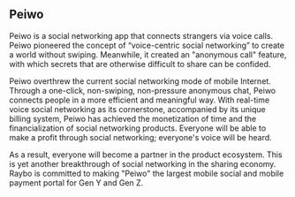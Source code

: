 ## Peiwo

Peiwo is a social networking app that connects strangers via voice calls.
Peiwo pioneered the concept of “voice-centric social networking” to create a world without swiping. Meanwhile, it created an "anonymous call" feature, with which secrets that are otherwise difficult to share can be confided. 

Peiwo overthrew the current social networking mode of mobile Internet. Through a one-click, non-swiping, non-pressure anonymous chat, Peiwo connects people in a more efficient and meaningful way. With real-time voice social networking as its cornerstone, accompanied by its unique billing system, Peiwo has achieved the monetization of time and the financialization of social networking products. Everyone will be able to make a profit through social networking; everyone's voice will be heard. 

As a result, everyone will become a partner in the product ecosystem. This is yet another breakthrough of social networking in the sharing economy. Raybo is committed to making "Peiwo" the largest mobile social and mobile payment portal for Gen Y and Gen Z.
